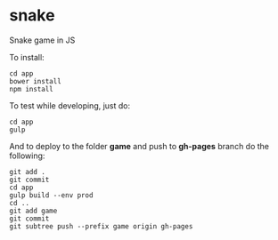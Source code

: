 # snake
Snake game in JS

To install:
```
cd app
bower install
npm install
```

To test while developing, just do:
```
cd app
gulp
```

And to deploy to the folder **game** and push to **gh-pages** branch do the following:
```
git add .
git commit
cd app
gulp build --env prod
cd ..
git add game
git commit
git subtree push --prefix game origin gh-pages
```
